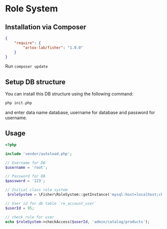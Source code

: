 # Role System

## Installation via Composer

```json
{
    "require": {
        "artox-lab/fisher": "1.0.0"
    }
}
```

Run ```composer update```

## Setup DB structure
You can install this DB structure using the following command:
```bash
php init.php
```
and enter data name database, username for database and password for username.

## Usage

```php
<?php

include 'vendor/autoload.php';

// Username for DB
$username = 'root';

// Password for DB
$password = '123';

// Initial class role system
 $roleSystem = \Fisher\RoleSystem::getInstance('mysql:host=localhost;charset=utf8;dbname=fisher_database', $username, $password);

// User id for db table `re_account_user`
$userId = 95;

// check rule for user
echo $roleSystem->checkAccess($userId, 'admin/catalog/products');

```